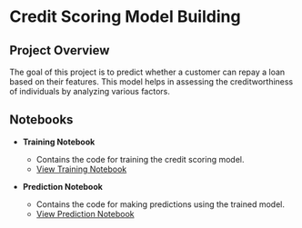 # Credit Scoring Model Building

## Project Overview
The goal of this project is to predict whether a customer can repay a loan based on their features. This model helps in assessing the creditworthiness of individuals by analyzing various factors.

## Notebooks

- **Training Notebook**
  - Contains the code for training the credit scoring model.
  - [View Training Notebook](https://github.com/Sami606713/codealpha_tasks_CreditScoringModel/blob/main/Credit_Scoring_Model/creditscoring.ipynb)

- **Prediction Notebook**
  - Contains the code for making predictions using the trained model.
  - [View Prediction Notebook](https://github.com/Sami606713/codealpha_tasks_CreditScoringModel/blob/main/Credit_Scoring_Model/Prediction_notebook.ipynb)
